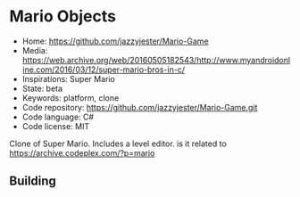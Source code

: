 # Mario Objects

- Home: https://github.com/jazzyjester/Mario-Game
- Media: https://web.archive.org/web/20160505182543/http://www.myandroidonline.com/2016/03/12/super-mario-bros-in-c/
- Inspirations: Super Mario
- State: beta
- Keywords: platform, clone
- Code repository: https://github.com/jazzyjester/Mario-Game.git
- Code language: C#
- Code license: MIT

Clone of Super Mario.
Includes a level editor. is it related to https://archive.codeplex.com/?p=mario

## Building
